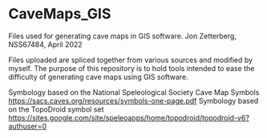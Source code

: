# CaveMaps_GIS
Files used for generating cave maps in GIS software.
Jon Zetterberg, NSS67484, April 2022

Files uploaded are spliced together from various sources and modified by myself.
The purpose of this repository is to hold tools intended to ease the difficulty of generating cave maps using GIS software.

Symbology based on the National Speleological Society Cave Map Symbols https://sacs.caves.org/resources/symbols-one-page.pdf
Symbology based on the TopoDroid symbol set https://sites.google.com/site/speleoapps/home/topodroid/topodroid-v6?authuser=0
